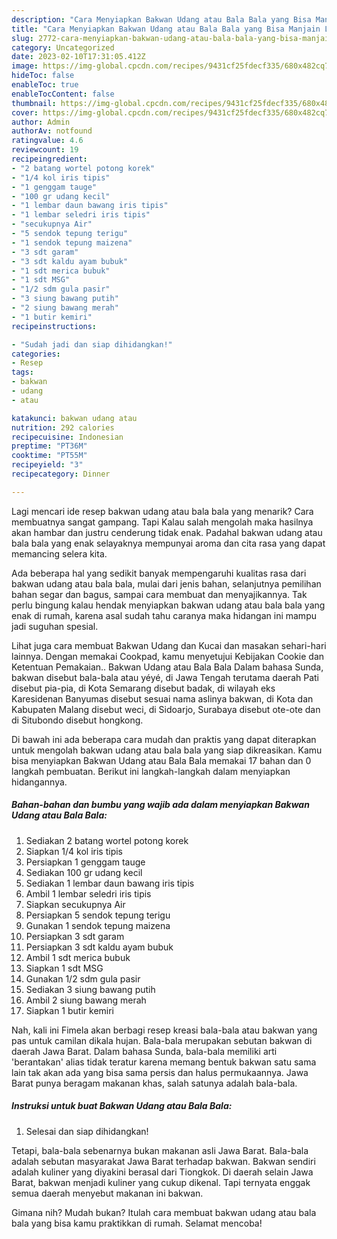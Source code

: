 ```yaml
---
description: "Cara Menyiapkan Bakwan Udang atau Bala Bala yang Bisa Manjain Lidah, Buat Buka Puasa Bikin Ngiler"
title: "Cara Menyiapkan Bakwan Udang atau Bala Bala yang Bisa Manjain Lidah, Buat Buka Puasa Bikin Ngiler"
slug: 2772-cara-menyiapkan-bakwan-udang-atau-bala-bala-yang-bisa-manjain-lidah-buat-buka-puasa-bikin-ngiler
category: Uncategorized
date: 2023-02-10T17:31:05.412Z
image: https://img-global.cpcdn.com/recipes/9431cf25fdecf335/680x482cq70/bakwan-udang-atau-bala-bala-foto-resep-utama.jpg
hideToc: false
enableToc: true
enableTocContent: false
thumbnail: https://img-global.cpcdn.com/recipes/9431cf25fdecf335/680x482cq70/bakwan-udang-atau-bala-bala-foto-resep-utama.jpg
cover: https://img-global.cpcdn.com/recipes/9431cf25fdecf335/680x482cq70/bakwan-udang-atau-bala-bala-foto-resep-utama.jpg
author: Admin
authorAv: notfound
ratingvalue: 4.6
reviewcount: 19
recipeingredient:
- "2 batang wortel potong korek"
- "1/4 kol iris tipis"
- "1 genggam tauge"
- "100 gr udang kecil"
- "1 lembar daun bawang iris tipis"
- "1 lembar seledri iris tipis"
- "secukupnya Air"
- "5 sendok tepung terigu"
- "1 sendok tepung maizena"
- "3 sdt garam"
- "3 sdt kaldu ayam bubuk"
- "1 sdt merica bubuk"
- "1 sdt MSG"
- "1/2 sdm gula pasir"
- "3 siung bawang putih"
- "2 siung bawang merah"
- "1 butir kemiri"
recipeinstructions:

- "Sudah jadi dan siap dihidangkan!"
categories:
- Resep
tags:
- bakwan
- udang
- atau

katakunci: bakwan udang atau 
nutrition: 292 calories
recipecuisine: Indonesian
preptime: "PT36M"
cooktime: "PT55M"
recipeyield: "3"
recipecategory: Dinner

---
```



Lagi mencari ide resep bakwan udang atau bala bala yang menarik? Cara membuatnya sangat gampang. Tapi Kalau salah mengolah maka hasilnya akan hambar dan justru cenderung tidak enak. Padahal bakwan udang atau bala bala yang enak selayaknya mempunyai aroma dan cita rasa yang dapat memancing selera kita.


Ada beberapa hal yang sedikit banyak mempengaruhi kualitas rasa dari bakwan udang atau bala bala, mulai dari jenis bahan, selanjutnya pemilihan bahan segar dan bagus, sampai cara membuat dan menyajikannya. Tak perlu bingung kalau hendak menyiapkan bakwan udang atau bala bala yang enak di rumah, karena asal sudah tahu caranya maka hidangan ini mampu jadi suguhan spesial.

Lihat juga cara membuat Bakwan Udang dan Kucai dan masakan sehari-hari lainnya. Dengan memakai Cookpad, kamu menyetujui Kebijakan Cookie dan Ketentuan Pemakaian.. Bakwan Udang atau Bala Bala Dalam bahasa Sunda, bakwan disebut bala-bala atau yéyé, di Jawa Tengah terutama daerah Pati disebut pia-pia, di Kota Semarang disebut badak, di wilayah eks Karesidenan Banyumas disebut sesuai nama aslinya bakwan, di Kota dan Kabupaten Malang disebut weci, di Sidoarjo, Surabaya disebut ote-ote dan di Situbondo disebut hongkong.


Di bawah ini ada beberapa cara mudah dan praktis yang dapat diterapkan untuk mengolah bakwan udang atau bala bala yang siap dikreasikan. Kamu bisa menyiapkan Bakwan Udang atau Bala Bala memakai 17 bahan dan 0 langkah pembuatan. Berikut ini langkah-langkah dalam menyiapkan hidangannya.

<!--inarticleads1-->

##### Bahan-bahan dan bumbu yang wajib ada dalam menyiapkan Bakwan Udang atau Bala Bala:

1. Sediakan 2 batang wortel potong korek
1. Siapkan 1/4 kol iris tipis
1. Persiapkan 1 genggam tauge
1. Sediakan 100 gr udang kecil
1. Sediakan 1 lembar daun bawang iris tipis
1. Ambil 1 lembar seledri iris tipis
1. Siapkan secukupnya Air
1. Persiapkan 5 sendok tepung terigu
1. Gunakan 1 sendok tepung maizena
1. Persiapkan 3 sdt garam
1. Persiapkan 3 sdt kaldu ayam bubuk
1. Ambil 1 sdt merica bubuk
1. Siapkan 1 sdt MSG
1. Gunakan 1/2 sdm gula pasir
1. Sediakan 3 siung bawang putih
1. Ambil 2 siung bawang merah
1. Siapkan 1 butir kemiri


Nah, kali ini Fimela akan berbagi resep kreasi bala-bala atau bakwan yang pas untuk camilan dikala hujan. Bala-bala merupakan sebutan bakwan di daerah Jawa Barat. Dalam bahasa Sunda, bala-bala memiliki arti &#39;berantakan&#39; alias tidak teratur karena memang bentuk bakwan satu sama lain tak akan ada yang bisa sama persis dan halus permukaannya. Jawa Barat punya beragam makanan khas, salah satunya adalah bala-bala. 

<!--inarticleads2-->

##### Instruksi untuk buat Bakwan Udang atau Bala Bala:


1. Selesai dan siap dihidangkan!

Tetapi, bala-bala sebenarnya bukan makanan asli Jawa Barat. Bala-bala adalah sebutan masyarakat Jawa Barat terhadap bakwan. Bakwan sendiri adalah kuliner yang diyakini berasal dari Tiongkok. Di daerah selain Jawa Barat, bakwan menjadi kuliner yang cukup dikenal. Tapi ternyata enggak semua daerah menyebut makanan ini bakwan. 

Gimana nih? Mudah bukan? Itulah cara membuat bakwan udang atau bala bala yang bisa kamu praktikkan di rumah. Selamat mencoba!
